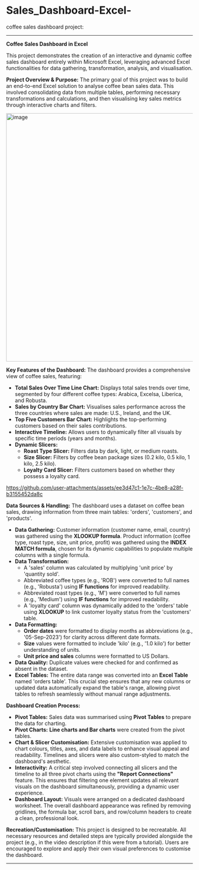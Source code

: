 # Sales_Dashboard-Excel-
coffee sales dashboard project:

---

**Coffee Sales Dashboard in Excel**

This project demonstrates the creation of an interactive and dynamic coffee sales dashboard entirely within Microsoft Excel, leveraging advanced Excel functionalities for data gathering, transformation, analysis, and visualisation.

**Project Overview & Purpose:**
The primary goal of this project was to build an end-to-end Excel solution to analyse coffee bean sales data. This involved consolidating data from multiple tables, performing necessary transformations and calculations, and then visualising key sales metrics through interactive charts and filters.

<img width="1195" height="668" alt="image" src="https://github.com/user-attachments/assets/ae0121ef-56f5-432e-ad79-8729a5e98d39" />




**Key Features of the Dashboard:**
The dashboard provides a comprehensive view of coffee sales, featuring:
*   **Total Sales Over Time Line Chart:** Displays total sales trends over time, segmented by four different coffee types: Arabica, Excelsa, Liberica, and Robusta.
*   **Sales by Country Bar Chart:** Visualises sales performance across the three countries where sales are made: U.S., Ireland, and the UK.
*   **Top Five Customers Bar Chart:** Highlights the top-performing customers based on their sales contributions.
*   **Interactive Timeline:** Allows users to dynamically filter all visuals by specific time periods (years and months).
*   **Dynamic Slicers:**
    *   **Roast Type Slicer:** Filters data by dark, light, or medium roasts.
    *   **Size Slicer:** Filters by coffee bean package sizes (0.2 kilo, 0.5 kilo, 1 kilo, 2.5 kilo).
    *   **Loyalty Card Slicer:** Filters customers based on whether they possess a loyalty card.





https://github.com/user-attachments/assets/ee3d47c1-1e7c-4be8-a28f-b3155452da8c




**Data Sources & Handling:**
The dashboard uses a dataset on coffee bean sales, drawing information from three main tables: 'orders', 'customers', and 'products'.
*   **Data Gathering:** Customer information (customer name, email, country) was gathered using the **XLOOKUP formula**. Product information (coffee type, roast type, size, unit price, profit) was gathered using the **INDEX MATCH formula**, chosen for its dynamic capabilities to populate multiple columns with a single formula.
*   **Data Transformation:**
    *   A 'sales' column was calculated by multiplying 'unit price' by 'quantity sold'.
    *   Abbreviated coffee types (e.g., 'ROB') were converted to full names (e.g., 'Robusta') using **IF functions** for improved readability.
    *   Abbreviated roast types (e.g., 'M') were converted to full names (e.g., 'Medium') using **IF functions** for improved readability.
    *   A 'loyalty card' column was dynamically added to the 'orders' table using **XLOOKUP** to link customer loyalty status from the 'customers' table.
*   **Data Formatting:**
    *   **Order dates** were formatted to display months as abbreviations (e.g., '05-Sep-2023') for clarity across different date formats.
    *   **Size** values were formatted to include 'kilo' (e.g., '1.0 kilo') for better understanding of units.
    *   **Unit price and sales** columns were formatted to US Dollars.
*   **Data Quality:** Duplicate values were checked for and confirmed as absent in the dataset.
*   **Excel Tables:** The entire data range was converted into an **Excel Table** named 'orders table'. This crucial step ensures that any new columns or updated data automatically expand the table's range, allowing pivot tables to refresh seamlessly without manual range adjustments.

**Dashboard Creation Process:**
*   **Pivot Tables:** Sales data was summarised using **Pivot Tables** to prepare the data for charting.
*   **Pivot Charts:** **Line charts and Bar charts** were created from the pivot tables.
*   **Chart & Slicer Customisation:** Extensive customisation was applied to chart colours, titles, axes, and data labels to enhance visual appeal and readability. Timelines and slicers were also custom-styled to match the dashboard's aesthetic.
*   **Interactivity:** A critical step involved connecting all slicers and the timeline to all three pivot charts using the **"Report Connections"** feature. This ensures that filtering one element updates all relevant visuals on the dashboard simultaneously, providing a dynamic user experience.
*   **Dashboard Layout:** Visuals were arranged on a dedicated dashboard worksheet. The overall dashboard appearance was refined by removing gridlines, the formula bar, scroll bars, and row/column headers to create a clean, professional look.

**Recreation/Customisation:**
This project is designed to be recreatable. All necessary resources and detailed steps are typically provided alongside the project (e.g., in the video description if this were from a tutorial). Users are encouraged to explore and apply their own visual preferences to customise the dashboard.

---
